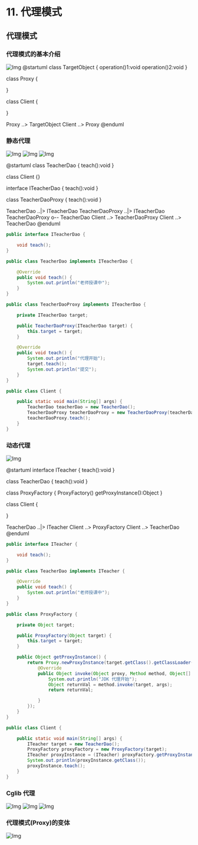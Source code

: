 # 11. 代理模式

## 代理模式

### 代理模式的基本介绍

![Img](https://xingqiu-tuchuang-1256524210.cos.ap-shanghai.myqcloud.com/8919/yank-note-picgo-img-20220730114408.png)
@startuml
class TargetObject {
operation()1:void
operation()2:void
}

class Proxy {

}

class Client {

}

Proxy ..> TargetObject
Client ..> Proxy
@enduml

### 静态代理

![Img](https://xingqiu-tuchuang-1256524210.cos.ap-shanghai.myqcloud.com/8919/yank-note-picgo-img-20220730120055.png)
![Img](https://xingqiu-tuchuang-1256524210.cos.ap-shanghai.myqcloud.com/8919/yank-note-picgo-img-20220730120122.png)
![Img](https://xingqiu-tuchuang-1256524210.cos.ap-shanghai.myqcloud.com/8919/yank-note-picgo-img-20220730120127.png)

@startuml
class TeacherDao {
teach():void
}

class Client {}

interface ITeacherDao {
teach():void
}

class TeacherDaoProxy {
teach():void
}

TeacherDao ..|> ITeacherDao
TeacherDaoProxy ..|> ITeacherDao
TeacherDaoProxy o-- TeacherDao
Client ..> TeacherDaoProxy
Client ..> TeacherDao
@enduml

```java
public interface ITeacherDao {

    void teach();
}

public class TeacherDao implements ITeacherDao {

    @Override
    public void teach() {
        System.out.println("老师授课中");
    }
}

public class TeacherDaoProxy implements ITeacherDao {

    private ITeacherDao target;

    public TeacherDaoProxy(ITeacherDao target) {
        this.target = target;
    }

    @Override
    public void teach() {
        System.out.println("代理开始");
        target.teach();
        System.out.println("提交");
    }
}

public class Client {

    public static void main(String[] args) {
        TeacherDao teacherDao = new TeacherDao();
        TeacherDaoProxy teacherDaoProxy = new TeacherDaoProxy(teacherDao);
        teacherDaoProxy.teach();
    }
}

```

### 动态代理

![Img](https://xingqiu-tuchuang-1256524210.cos.ap-shanghai.myqcloud.com/8919/yank-note-picgo-img-20220730122928.png)

@startuml
interface ITeacher {
teach():void
}

class TeacherDao {
teach():void
}

class ProxyFactory {
ProxyFactory()
getProxyInstance():Object
}

class Client {

}

TeacherDao ..|> ITeacher
Client ..> ProxyFactory
Client ..> TeacherDao
@enduml

```java
public interface ITeacher {

    void teach();
}

public class TeacherDao implements ITeacher {

    @Override
    public void teach() {
        System.out.println("老师授课中");
    }
}

public class ProxyFactory {

    private Object target;

    public ProxyFactory(Object target) {
        this.target = target;
    }

    public Object getProxyInstance() {
        return Proxy.newProxyInstance(target.getClass().getClassLoader(), target.getClass().getInterfaces(), new InvocationHandler() {
            @Override
            public Object invoke(Object proxy, Method method, Object[] args) throws Throwable {
                System.out.println("JDK 代理开始");
                Object returnVal = method.invoke(target, args);
                return returnVal;

            }
        });
    }
}

public class Client {

    public static void main(String[] args) {
        ITeacher target = new TeacherDao();
        ProxyFactory proxyFactory = new ProxyFactory(target);
        ITeacher proxyInstance = (ITeacher) proxyFactory.getProxyInstance();
        System.out.println(proxyInstance.getClass());
        proxyInstance.teach();
    }
}
```

### Cglib 代理

![Img](https://xingqiu-tuchuang-1256524210.cos.ap-shanghai.myqcloud.com/8919/yank-note-picgo-img-20220730132140.png)
![Img](https://xingqiu-tuchuang-1256524210.cos.ap-shanghai.myqcloud.com/8919/yank-note-picgo-img-20220730132500.png)
![Img](https://xingqiu-tuchuang-1256524210.cos.ap-shanghai.myqcloud.com/8919/yank-note-picgo-img-20220730132505.png)

### 代理模式(Proxy)的变体

![Img](https://xingqiu-tuchuang-1256524210.cos.ap-shanghai.myqcloud.com/8919/yank-note-picgo-img-20220730133718.png)
